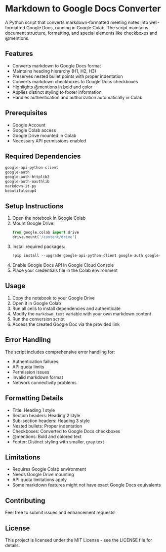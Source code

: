 # Markdown to Google Docs Converter

A Python script that converts markdown-formatted meeting notes into well-formatted Google Docs, running in Google Colab. The script maintains document structure, formatting, and special elements like checkboxes and @mentions.

## Features

- Converts markdown to Google Docs format
- Maintains heading hierarchy (H1, H2, H3)
- Preserves nested bullet points with proper indentation
- Converts markdown checkboxes to Google Docs checkboxes
- Highlights @mentions in bold and color
- Applies distinct styling to footer information
- Handles authentication and authorization automatically in Colab

## Prerequisites

- Google Account
- Google Colab access
- Google Drive mounted in Colab
- Necessary API permissions enabled

## Required Dependencies

```python
google-api-python-client
google-auth
google-auth-httplib2
google-auth-oauthlib
markdown-it-py
beautifulsoup4
```

## Setup Instructions

1. Open the notebook in Google Colab
2. Mount Google Drive:
   ```python
   from google.colab import drive
   drive.mount('/content/drive')
   ```
3. Install required packages:
   ```python
   !pip install --upgrade google-api-python-client google-auth google-auth-httplib2 google-auth-oauthlib markdown-it-py beautifulsoup4
   ```
4. Enable Google Docs API in Google Cloud Console
5. Place your credentials file in the Colab environment

## Usage

1. Copy the notebook to your Google Drive
2. Open it in Google Colab
3. Run all cells to install dependencies and authenticate
4. Modify the `markdown_text` variable with your own markdown content
5. Run the conversion script
6. Access the created Google Doc via the provided link

## Error Handling

The script includes comprehensive error handling for:
- Authentication failures
- API quota limits
- Permission issues
- Invalid markdown format
- Network connectivity problems

## Formatting Details

- Title: Heading 1 style
- Section headers: Heading 2 style
- Sub-section headers: Heading 3 style
- Nested bullets: Proper indentation
- Checkboxes: Converted to Google Docs checkboxes
- @mentions: Bold and colored text
- Footer: Distinct styling with smaller, gray text

## Limitations

- Requires Google Colab environment
- Needs Google Drive mounting
- API quota limitations apply
- Some markdown features might not have exact Google Docs equivalents

## Contributing

Feel free to submit issues and enhancement requests!

## License

This project is licensed under the MIT License - see the LICENSE file for details.
